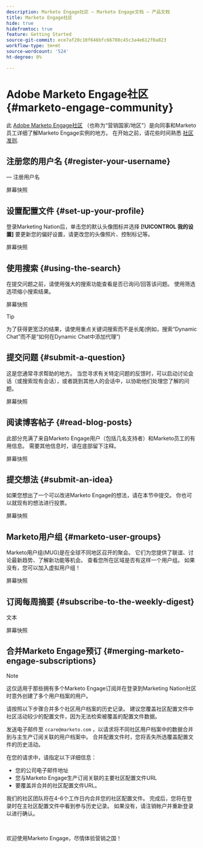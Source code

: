 ```yaml
---
description: Marketo Engage社区 — Marketo Engage文档 — 产品文档
title: Marketo Engage社区
hide: true
hidefromtoc: true
feature: Getting Started
source-git-commit: ece7af20c10f646bfc66708c45c3a4e612f0a823
workflow-type: tm+mt
source-wordcount: '524'
ht-degree: 0%

---
```


# Adobe Marketo Engage社区 {#marketo-engage-community}

此 [Adobe Marketo Engage社区](https://nation.marketo.com/) （也称为“营销国家/地区”）是向同事和Marketo员工详细了解Marketo Engage实例的地方。 在开始之前，请花些时间熟悉 [社区准则](https://nation.marketo.com/t5/community-guidelines/ct-p/community-guidelines).

## 注册您的用户名 {#register-your-username}

 — 注册用户名

屏幕快照

## 设置配置文件 {#set-up-your-profile}

登录Marketing Nation后，单击您的默认头像图标并选择 **[!UICONTROL 我的设置]** 要更新您的偏好设置，请更改您的头像照片、控制标记等。

屏幕快照

## 使用搜索 {#using-the-search}

在提交问题之前，请使用强大的搜索功能查看是否已询问/回答该问题。 使用筛选选项缩小搜索结果。

屏幕快照

>[!TIP]
>
>为了获得更宽泛的结果，请使用重点关键词搜索而不是长尾(例如，搜索“Dynamic Chat”而不是“如何在Dynamic Chat中添加代理”)

## 提交问题 {#submit-a-question}

这是您通常寻求帮助的地方。 当您寻求有关特定问题的反馈时，可以启动讨论会话（或搜索现有会话），或者跳到其他人的会话中，以协助他们处理您了解的问题。

屏幕快照

## 阅读博客帖子 {#read-blog-posts}

此部分充满了来自Marketo Engage用户（包括几名支持者）和Marketo员工的有用信息。 需要其他信息时，请在底部留下注释。

屏幕快照

## 提交想法 {#submit-an-idea}

如果您想出了一个可以改进Marketo Engage的想法，请在本节中提交。 你也可以就现有的想法进行投票。

屏幕快照

## Marketo用户组 {#marketo-user-groups}

Marketo用户组(MUG)是在全球不同地区召开的聚会。 它们为您提供了联谊、讨论最新趋势、了解新功能等机会。 查看您所在区域是否有这样一个用户组。 如果没有，您可以加入虚拟用户组！

屏幕快照

## 订阅每周摘要 {#subscribe-to-the-weekly-digest}

文本

屏幕快照

## 合并Marketo Engage预订 {#merging-marketo-engage-subscriptions}

>[!NOTE]
>
>这仅适用于那些拥有多个Marketo Engage订阅并在登录到Marketing Nation社区时意外创建了多个用户档案的用户。

请按照以下步骤合并多个社区用户档案的历史记录。 建议您覆盖社区配置文件中社区活动较少的配置文件，因为无法检索被覆盖的配置文件数据。

发送电子邮件至 `ccare@marketo.com` ，以请求将不同社区用户档案中的数据合并到与主生产订阅关联的用户档案中。 合并配置文件时，您将丢失所选覆盖配置文件的历史活动。

在您的请求中，请指定以下详细信息：

* 您的公司电子邮件地址
* 您与Marketo Engage生产订阅关联的主要社区配置文件URL
* 要覆盖并合并的社区配置文件URL。

我们的社区团队将在4-6个工作日内合并您的社区配置文件。 完成后，您将在登录时在主社区配置文件中看到参与历史记录。 如果没有，请注销帐户并重新登录以进行确认。

<br>

欢迎使用Marketo Engage，尽情体验营销之国！
